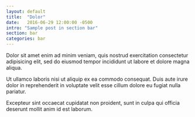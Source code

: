 ```yaml
---
layout: default
title:  "Dolor"
date:   2016-06-29 12:00:00 -0500
intro: "Sample post in section bar"
section: bar
categories: bar
---
```


Dolor sit amet enim ad minim veniam, quis nostrud exercitation consectetur adipisicing elit, sed do eiusmod tempor incididunt ut labore et dolore magna aliqua.

Ut ullamco laboris nisi ut aliquip ex ea commodo consequat. Duis aute irure dolor in reprehenderit in voluptate velit esse cillum dolore eu fugiat nulla pariatur.

Excepteur sint occaecat cupidatat non proident, sunt in culpa qui officia deserunt mollit anim id est laborum.
